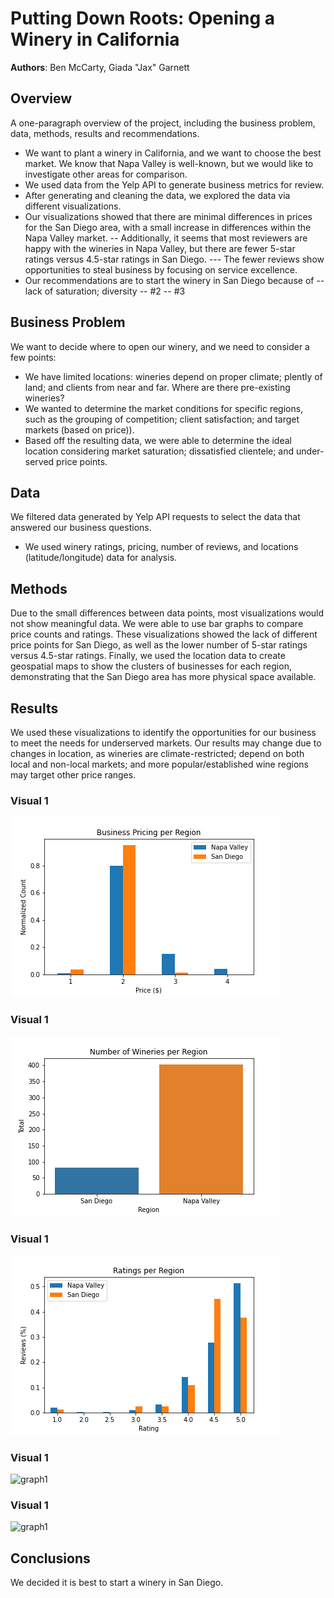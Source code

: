 # Putting Down Roots: Opening a Winery in California

**Authors**: Ben McCarty, Giada "Jax" Garnett

## Overview

A one-paragraph overview of the project, including the business problem, data, methods, results and recommendations.
- We want to plant a winery in California, and we want to choose the best market. We know that Napa Valley is well-known, but we would like to investigate other areas for comparison.
- We used data from the Yelp API to generate business metrics for review.
- After generating and cleaning the data, we explored the data via different visualizations.
- Our visualizations showed that there are minimal differences in prices for the San Diego area, with a small increase in differences within the Napa Valley market. 
-- Additionally, it seems that most reviewers are happy with the wineries in Napa Valley, but there are fewer 5-star ratings versus 4.5-star ratings in San Diego. 
--- The fewer reviews show opportunities to steal business by focusing on service excellence.
- Our recommendations are to start the winery in San Diego because of 
-- lack of saturation; diversity
-- #2
-- #3

## Business Problem

We want to decide where to open our winery, and we need to consider a few points:
- We have limited locations: wineries depend on proper climate; plently of land; and clients from near and far. Where are there pre-existing wineries?
- We wanted to determine the market conditions for specific regions, such as the grouping of competition; client satisfaction; and target markets (based on price)).
- Based off the resulting data, we were able to determine the ideal location considering market saturation; dissatisfied clientele; and under-served price points.

## Data

We filtered data generated by Yelp API requests to select the data that answered our business questions.
- We used winery ratings, pricing, number of reviews, and locations (latitude/longitude) data for analysis.


## Methods

Due to the small differences between data points, most visualizations would not show meaningful data.
We were able to use bar graphs to compare price counts and ratings. These visualizations showed the lack of different price points for San Diego, as well as the lower number of 5-star ratings versus 4.5-star ratings.
Finally, we used the location data to create geospatial maps to show the clusters of businesses for each region, demonstrating that the San Diego area has more physical space available.

## Results

We used these visualizations to identify the opportunities for our business to meet the needs for underserved markets. Our results may change due to changes in location, as wineries are climate-restricted; depend on both local and non-local markets; and more popular/established wine regions may target other price ranges.

### Visual 1
![graph1](./images/Business_Pricing_per_Region.png)

### Visual 1
![graph1](./images/Number_of_Wineries_per_Region.png)

### Visual 1
![graph1](./images/Ratings_per_Region.png)

### Visual 1
![graph1](./images/NV_Map.png)

### Visual 1
![graph1](./images/SD_Map.png)


## Conclusions

We decided it is best to start a winery in San Diego.